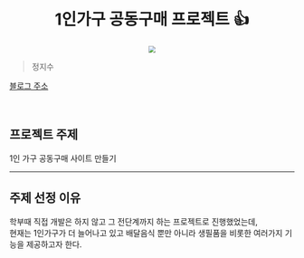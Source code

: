 <h1 align="center">1인가구 공동구매 프로젝트 👍</h1>

<div align="center">
  <img src="https://r2.jjalbot.com/2023/03/9eroRtneI.jpeg"
  style="zoom:76%;" align="center"/>
</div>

> 정지수

[블로그 주소](https://velog.io/@zizi219/)

<br>

## 프로젝트 주제

1인 가구 공동구매 사이트 만들기

---

## 주제 선정 이유

학부때 직접 개발은 하지 않고 그 전단계까지 하는 프로젝트로 진행했었는데,  
현재는 1인가구가 더 늘어나고 있고 배달음식 뿐만 아니라 생필품을 비롯한 여러가지 기능을 제공하고자 한다.


